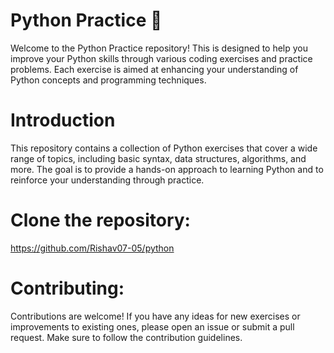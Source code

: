 # Python Practice 🚀
Welcome to the Python Practice repository! This is designed to help you improve your Python skills through various coding exercises and practice problems. Each exercise is aimed at enhancing your understanding of Python concepts and programming techniques.

# Introduction
This repository contains a collection of Python exercises that cover a wide range of topics, including basic syntax, data structures, algorithms, and more. The goal is to provide a hands-on approach to learning Python and to reinforce your understanding through practice.

# Clone the repository:
https://github.com/Rishav07-05/python

# Contributing: 
Contributions are welcome! If you have any ideas for new exercises or improvements to existing ones, please open an issue or submit a pull request. Make sure to follow the contribution guidelines.
